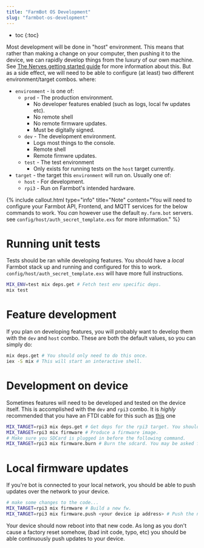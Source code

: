 ```yaml
---
title: "FarmBot OS Development"
slug: "farmbot-os-development"
---
```


* toc
{:toc}

Most development will be done in "host" environment. This means that rather than making a change on your computer, then pushing it to the device, we can rapidly develop things from the luxury of our own machine. See [The Nerves getting started guide](https://hexdocs.pm/nerves/getting-started.html) for more information about this. But as a side effect, we will need to be able to configure (at least) two different environment/target combos. where:
* `environment` - is one of:
  * `prod` - The production environment.
    * No developer features enabled (such as logs, local fw updates etc).
    * No remote shell
    * No remote firmware updates.
    * Must be digitally signed.
  * `dev` - The development environment.
    * Logs most things to the console.
    * Remote shell
    * Remote firmwre updates.
  * `test` - The test environment
    * Only exists for running tests on the `host` target currently.
* `target` - the target this `environment` will run on. Usually one of:
  * `host` - For development.
  * `rpi3` - Run on Farmbot's intended hardware.

{% include callout.html type="info" title="Note" content="You will need to configure your Farmbot API, Frontend, and MQTT services for the below commands to work. You _can_ however use the default `my.farm.bot` servers. see `config/host/auth_secret_template.exs` for more information." %}

# Running unit tests
Tests should be ran while developing features. You should have a *local* Farmbot stack up and running and configured for this to work. `config/host/auth_secret_template.exs` will have more full instructions.

```bash
MIX_ENV=test mix deps.get # Fetch test env specific deps.
mix test
```

# Feature development
If you plan on developing features, you will probably want to develop them with the `dev` and `host` combo. These are both the default values, so you can simply do:
```bash
mix deps.get # You should only need to do this once.
iex -S mix # This will start an interactive shell.
```

# Development on device
Sometimes features will need to be developed and tested on the device itself. This is accomplished with the `dev` and `rpi3` combo. It is *highly* recommended that you have an FTDI cable for this such as [this](https://www.digikey.com/product-detail/en/ftdi/TTL-232R-RPI/768-1204-ND) one

```bash
MIX_TARGET=rpi3 mix deps.get # Get deps for the rpi3 target. You should only need to do this once.
MIX_TARGET=rpi3 mix firmware # Produce a firmware image.
# Make sure you SDCard is plugged in before the following command.
MIX_TARGET=rpi3 mix firmware.burn # Burn the sdcard. You may be asked for a password here.
```

# Local firmware updates
If you're bot is connected to your local network, you should be able to push updates over the network to your device.

```bash
# make some changes to the code...
MIX_TARGET=rpi3 mix firmware # Build a new fw.
MIX_TARGET=rpi3 mix firmware.push <your device ip address> # Push the new fw to the device.
```
Your device should now reboot into that new code. As long as you don't cause a factory reset somehow, (bad init code, typo, etc) you should be able continuously push updates to your device.
